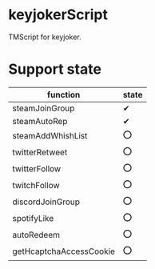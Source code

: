 # keyjokerScript
 TMScript for keyjoker.

# Support state
|function|state|
|--------|-----|
|steamJoinGroup|✔|
|steamAutoRep|✔|
|steamAddWhishList|⭕|
|twitterRetweet|⭕|
|twitterFollow|⭕|
|twitchFollow|⭕|
|discordJoinGroup|⭕|
|spotifyLike|⭕|
|autoRedeem|⭕|
|getHcaptchaAccessCookie|⭕|